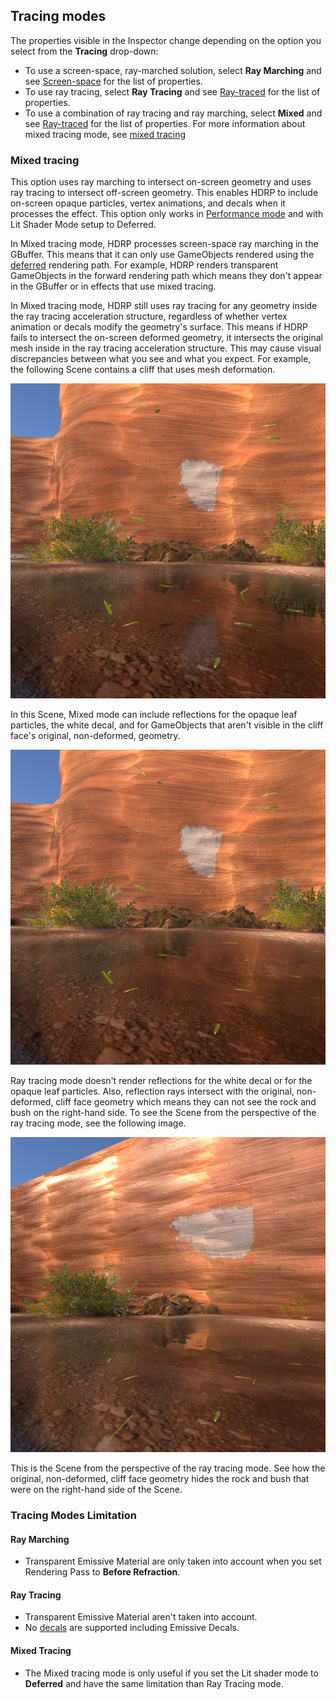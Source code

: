 ## Tracing modes

The properties visible in the Inspector change depending on the option you select from the **Tracing** drop-down:

- To use a screen-space, ray-marched solution, select **Ray Marching** and see [Screen-space](#screen-space) for the list of properties.
- To use ray tracing, select **Ray Tracing** and see [Ray-traced](#ray-traced) for the list of properties.
- To use a combination of ray tracing and ray marching, select **Mixed** and see [Ray-traced](#ray-traced) for the list of properties. For more information about mixed tracing mode, see [mixed tracing](#mixed-tracing)

### Mixed tracing

This option uses ray marching to intersect on-screen geometry and uses ray tracing to intersect off-screen geometry. This enables HDRP to include on-screen opaque particles, vertex animations, and decals when it processes the effect. This option only works in [Performance mode](../Ray-Tracing-Getting-Started.md#ray-tracing-mode) and with Lit Shader Mode setup to Deferred.

In Mixed tracing mode, HDRP processes screen-space ray marching in the GBuffer. This means that it can only use GameObjects rendered using the [deferred](../Forward-And-Deferred-Rendering.md) rendering path. For example, HDRP renders transparent GameObjects in the forward rendering path which means they don't appear in the GBuffer or in effects that use mixed tracing.

In Mixed tracing mode, HDRP still uses ray tracing for any geometry inside the ray tracing acceleration structure, regardless of whether vertex animation or decals modify the geometry's surface. This means if HDRP fails to intersect the on-screen deformed geometry, it intersects the original mesh inside in the ray tracing acceleration structure. This may cause visual discrepancies between what you see and what you expect. For example, the following Scene contains a cliff that uses mesh deformation.

![](../Images/mixed-tracing-mixed.png)

In this Scene, Mixed mode can include reflections for the opaque leaf particles, the white decal, and for GameObjects that aren't visible in the cliff face's original, non-deformed, geometry.

![](../Images/mixed-tracing-ray-traced.png)

Ray tracing mode doesn't render reflections for the white decal or for the opaque leaf particles. Also, reflection rays intersect with the original, non-deformed, cliff face geometry which means they can not see the rock and bush on the right-hand side. To see the Scene from the perspective of the ray tracing mode, see the following image.

![](../Images/mixed-tracing-ray-traced-no-deform.png)

This is the Scene from the perspective of the ray tracing mode. See how the original, non-deformed, cliff face geometry hides the rock and bush that were on the right-hand side of the Scene.

### Tracing Modes Limitation

#### Ray Marching

* Transparent Emissive Material are only taken into account when you set Rendering Pass to **Before Refraction**.

#### Ray Tracing

* Transparent Emissive Material aren't taken into account.
* No [decals](decals.md) are supported including Emissive Decals.

#### Mixed Tracing

* The Mixed tracing mode is only useful if you set the Lit shader mode to **Deferred** and have the same limitation than Ray Tracing mode.
